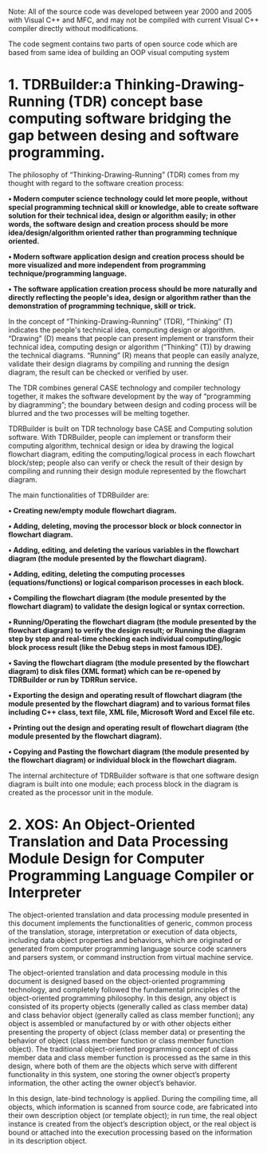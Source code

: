 Note: All of the source code was developed between year 2000 and 2005 with Visual C++ and MFC, and may not be compiled with current Visual C++ compiler directly without modifications.

The code segment contains two parts of open source code which are based from same idea of building an OOP visual computing system

# 1. TDRBuilder:a Thinking-Drawing-Running (TDR) concept base computing software bridging the gap between desing and software programming.

The philosophy of “Thinking-Drawing-Running” (TDR) comes from my thought with regard to the software creation process:  

**•	Modern computer science technology could let more people, without special programming technical skill or knowledge, able to create software solution for their technical idea, design or algorithm easily; in other words, the software design and creation process should be more idea/design/algorithm oriented rather than programming technique oriented.**

**•	Modern software application design and creation process should be more visualized and more independent from programming technique/programming language.** 

**•	The software application creation process should be more naturally and directly reflecting the people's idea, design or algorithm rather than the demonstration of programming technique, skill or trick.** 

In the concept of “Thinking-Drawing-Running” (TDR), “Thinking” (T) indicates the people's technical idea, computing design or algorithm. “Drawing” (D) means that people can present implement or transform their technical idea, computing design or algorithm (“Thinking” (T)) by drawing the technical diagrams. “Running” (R) means that people can easily analyze, validate their design diagrams by compiling and running the design diagram, the result can be checked or verified by user.

The TDR combines general CASE technology and compiler technology together, it makes the software development by the way of “programming by diagramming”; the boundary between design and coding process will be blurred and the two processes will be melting together.

TDRBuilder is built on TDR technology base CASE and Computing solution software. With TDRBuilder, people can implement or transform their computing algorithm, technical design or idea by drawing the logical flowchart diagram, editing the computing/logical process in each flowchart block/step; people also can verify or check the result of their design by compiling and running their design module represented by the flowchart diagram.

The main functionalities of TDRBuilder are:

**•	Creating new/empty module flowchart diagram.**

**•	Adding, deleting, moving the processor block or block connector in flowchart diagram.**

**•	Adding, editing, and deleting the various variables in the flowchart diagram (the module presented by the flowchart diagram).**

**•	Adding, editing, deleting the computing processes (equations/functions) or logical comparison processes in each block.**

**•	Compiling the flowchart diagram (the module presented by the flowchart diagram) to validate the design logical or syntax correction.**

**•	Running/Operating the flowchart diagram (the module presented by the flowchart diagram) to verify the design result; or Running the diagram step by step and real-time checking each individual computing/logic block process result (like the Debug steps in most famous IDE).** 

**•	Saving the flowchart diagram (the module presented by the flowchart diagram) to disk files (XML format) which can be re-opened by TDRBuilder or run by TDRRun service.**

**•	Exporting the design and operating result of flowchart diagram (the module presented by the flowchart diagram) and to various format files including C++ class, text file, XML file, Microsoft Word and Excel file etc.**

**•	Printing out the design and operating result of flowchart diagram (the module presented by the flowchart diagram).**

**•	Copying and Pasting the flowchart diagram (the module presented by the flowchart diagram) or individual block in the flowchart diagram.**


The internal architecture of TDRBuilder software is that one software design diagram is built into one module; each process block in the diagram is created as the processor unit in the module.

# 2. XOS: An Object-Oriented Translation and Data Processing Module Design for Computer Programming Language Compiler or Interpreter

The object-oriented translation and data processing module presented in this document implements the functionalities of generic, common process of the translation, storage, interpretation or execution of data objects, including data object properties and behaviors, which are originated or generated from computer programming language source code scanners and parsers system, or command instruction from virtual machine service.

The object-oriented translation and data processing module in this document is designed based on the object-oriented programming technology, and completely followed the fundamental principles of the   object-oriented programming philosophy. In this design, any object is consisted of its property objects (generally called as class member data) and class behavior object (generally called as class member function); any object is assembled or manufactured by or with other objects either presenting the property of object (class member data) or presenting the behavior of object (class member function or class member function object). The traditional object-oriented programming concept of class member data and class member function is processed as the same in this design, where both of them are the objects which serve with different functionality in this system, one storing the owner object’s property information, the other acting the owner object’s behavior.   

In this design, late-bind technology is applied. During the compiling time, all objects, which information is scanned from source code, are fabricated into their own description object (or template object); in run time, the real object instance is created from the object’s description object, or the real object is bound or attached into the execution processing based on the information in its description object. 

